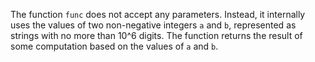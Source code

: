 The function `func` does not accept any parameters. Instead, it internally uses the values of two non-negative integers `a` and `b`, represented as strings with no more than 10^6 digits. The function returns the result of some computation based on the values of `a` and `b`.